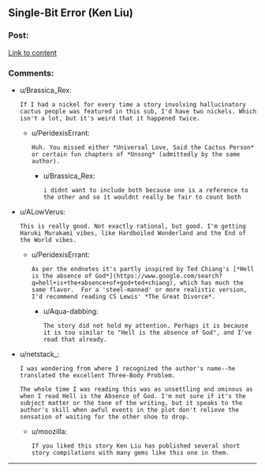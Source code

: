 ## Single-Bit Error (Ken Liu)

### Post:

[Link to content](https://kenliu.name/stories/single-bit-error/)

### Comments:

- u/Brassica_Rex:
  ```
  If I had a nickel for every time a story involving hallucinatory cactus people was featured in this sub, I'd have two nickels. Which isn't a lot, but it's weird that it happened twice.
  ```

  - u/PeridexisErrant:
    ```
    Huh. You missed either *Universal Love, Said the Cactus Person* or certain fun chapters of *Unsong* (admittedly by the same author).
    ```

    - u/Brassica_Rex:
      ```
      i didnt want to include both because one is a reference to the other and so it wouldnt really be fair to count both
      ```

- u/ALowVerus:
  ```
  This is really good. Not exactly rational, but good. I'm getting Haruki Murakami vibes, like Hardboiled Wonderland and the End of the World vibes.
  ```

  - u/PeridexisErrant:
    ```
    As per the endnotes it's partly inspired by Ted Chiang's [*Hell is the absence of God*](https://www.google.com/search?q=hell+is+the+absence+of+god+ted+chiang), which has much the same flavor.  For a 'steel-manned' or more realistic version, I'd recommend reading CS Lewis' *The Great Divorce*.
    ```

    - u/Aqua-dabbing:
      ```
      The story did not hold my attention. Perhaps it is because it is too similar to "Hell is the absence of God", and I've read that already.
      ```

- u/netstack_:
  ```
  I was wondering from where I recognized the author's name--he translated the excellent Three-Body Problem.

  The whole time I was reading this was as unsettling and ominous as when I read Hell is the Absence of God. I'm not sure if it's the subject matter or the tone of the writing, but it speaks to the author's skill when awful events in the plot don't relieve the sensation of waiting for the other shoe to drop.
  ```

  - u/moozilla:
    ```
    If you liked this story Ken Liu has published several short story compilations with many gems like this one in them.
    ```

---

